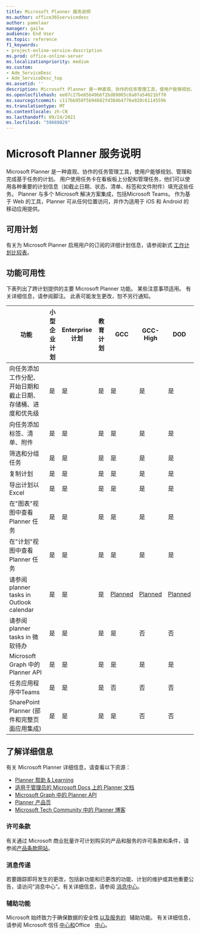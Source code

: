 ```yaml
---
title: Microsoft Planner 服务说明
ms.author: office365servicedesc
author: pamelaar
manager: gailw
audience: End User
ms.topic: reference
f1_keywords:
- project-online-service-description
ms.prod: office-online-server
ms.localizationpriority: medium
ms.custom:
- Adm_ServiceDesc
- Adm_ServiceDesc_top
ms.assetid: ''
description: Microsoft Planner 是一种直观、协作的任务管理工具，使用户能够规划、管理和完成基于任务的计划。
ms.openlocfilehash: ee07c27be65b49b6f2bd89005c8a07a54021bff0
ms.sourcegitcommit: c117bb958f5b94682fd384b4770a920c6114559b
ms.translationtype: MT
ms.contentlocale: zh-CN
ms.lasthandoff: 09/24/2021
ms.locfileid: "59669829"
---
```

# <a name="microsoft-planner-service-description"></a>Microsoft Planner 服务说明

Microsoft Planner 是一种直观、协作的任务管理工具，使用户能够规划、管理和完成基于任务的计划。 用户使用任务卡在看板板上分配和管理任务，他们可以使用各种重要的计划信息（如截止日期、状态、清单、标签和文件附件）填充这些任务。 Planner 与多个 Microsoft 解决方案集成，包括Microsoft Teams。 作为基于 Web 的工具，Planner 可从任何位置访问，并作为适用于 iOS 和 Android 的移动应用提供。

## <a name="available-plans"></a>可用计划

有关为 Microsoft Planner 启用用户的订阅的详细计划信息，请参阅新式 [工作计划比较表](https://go.microsoft.com/fwlink/?linkid=2139145)。

## <a name="feature-availability"></a>功能可用性

下表列出了跨计划提供的主要 Microsoft Planner 功能。 某些注意事项适用。 有关详细信息，请参阅脚注。 此表可能发生更改，恕不另行通知。

| 功能  | 小型企业计划  | Enterprise计划  | 教育计划  | GCC  | GCC-High  | DOD  |
|----------|-----------------------|-------------------|------------------|------|-----------|------|
| 向任务添加工作分配、开始日期和截止日期、存储桶、进度和优先级  | 是  | 是  | 是  | 是  | 是  | 是  |
| 向任务添加标签、清单、附件  | 是  | 是  | 是  | 是  | 是  | 是  |
| 筛选和分组任务  | 是  | 是  | 是  | 是  | 是  | 是  |
| 复制计划  | 是  | 是  | 是  | 是  | 是  | 是  |
| 导出计划以Excel  | 是  | 是  | 是  | 是  | 是  | 是  |
| 在"图表"视图中查看 Planner 任务  | 是  | 是  | 是  | 是  | 是  | 是  |
| 在"计划"视图中查看 Planner 任务  | 是  | 是  | 是  | 是  | 是  | 是  |
| 请参阅 planner tasks in Outlook calendar  | 是  | 是  | 是  | [Planned](https://www.microsoft.com/microsoft-365/roadmap)  | [Planned](https://www.microsoft.com/microsoft-365/roadmap)  | [Planned](https://www.microsoft.com/microsoft-365/roadmap)  |
| 请参阅 planner tasks in 微软待办  | 是  | 是  | 是  | 是  | 否  | 否  |
| Microsoft Graph 中的 Planner API  | 是  | 是  | 是  | 是  | 是  | 是  |
| 任务应用程序中Teams  | 是  | 是  | 是  | 否  | 否  | 否  |
| SharePoint Planner (部件和完整页面应用集成)   | 是  | 是  | 是  | 是  | 否  | 否  |

## <a name="learn-more"></a>了解详细信息

有关 Microsoft Planner 详细信息，请查看以下资源：

- [Planner 帮助 &amp; Learning](https://support.microsoft.com/planner)
- [适用于管理员的 Microsoft Docs 上的 Planner 文档](/office365/planner/planner-for-admins)
- [Microsoft Graph 中的 Planner API](/graph/planner-concept-overview)
- [Planner 产品页](https://www.microsoft.com/microsoft-365/business/task-management-software)
- [Microsoft Tech Community 中的 Planner 博客](https://techcommunity.microsoft.com/t5/planner-blog/bg-p/PlannerBlog)

### <a name="licensing-terms"></a>许可条款

有关通过 Microsoft 商业批量许可计划购买的产品和服务的许可条款和条件，请参阅[产品条款网站](https://www.microsoft.com/licensing/terms/)。

### <a name="messaging"></a>消息传递

若要跟踪即将发生的更改，包括新功能和已更改的功能、计划的维护或其他重要公告，请访问“消息中心”。有关详细信息，请参阅 [消息中心](/microsoft-365/admin/manage/message-center)。

### <a name="accessibility"></a>辅助功能

Microsoft 始终致力于确保数据的安全性 [以及服务的](https://www.microsoft.com/trust-center/compliance/accessibility)   辅助功能。 有关详细信息，请参阅 Microsoft 信任 [中心和](https://www.microsoft.com/trust-center)Office    [中心](https://support.microsoft.com/office/office-accessibility-center-resources-for-people-with-disabilities-ecab0fcf-d143-4fe8-a2ff-6cd596bddc6d)。
